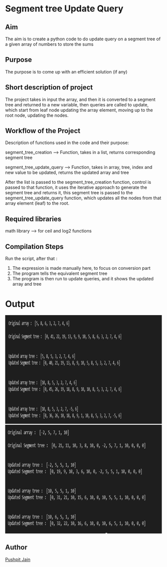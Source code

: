 # Segment tree Update Query


## Aim

The aim is to create a python code to do update query on a segment tree of a given array of numbers to store the sums

## Purpose

The purpose is to come up with an efficient solution (if any)

## Short description of project

The project takes in input the array, 
and then it is converted to a segment tree and returned to a new variable,
then queries are called to update, which start from leaf node updating the array element,
moving up to the root node, updating the nodes.

## Workflow of the Project

Description of functions used in the code and their purpose:

segment_tree_creation --> Function, takes in a list, returns corresponding segment tree

segment_tree_update_query --> Function, takes in array, tree, index and new value to be updated, returns the updated array and tree

After the list is passed to the segment_tree_creation function, control is passed to that function, it uses the iterative approach to generate the segment tree and returns it, 
this segment tree is passed to the segment_tree_update_query function, which updates all the nodes from that array element (leaf) to the root.

## Required libraries

math library --> for ceil and log2 functions 

## Compilation Steps
Run the script, after that :

 1. The expression is made manually here, to focus on conversion part 
 2. The program tells the equivalent segment tree
 3. The program is then run to update queries, and it shows the updated array and tree



# Output

<img width = 800 height = 350 src="../Segment Tree Update Query/Images/update_query_output1.PNG">
<img width = 800 height = 350 src="../Segment Tree Update Query/Images/update_query_output2.PNG">


## Author
[Pushpit Jain](https://github.com/pushpit-J19)
